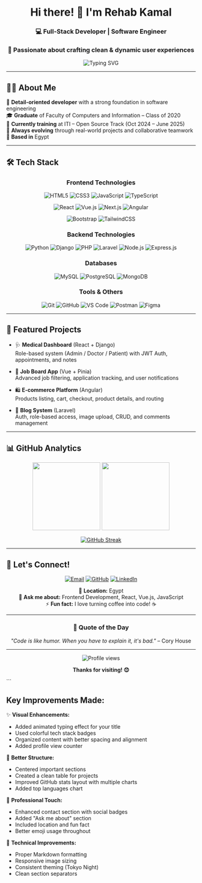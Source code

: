 <div align="center">
  
# Hi there! 👋 I'm Rehab Kamal

### 💻 Full-Stack Developer | Software Engineer
### 🎨 Passionate about crafting clean & dynamic user experiences

<img src="https://readme-typing-svg.herokuapp.com?font=Fira+Code&pause=1000&color=36BCF7&center=true&vCenter=true&width=435&lines=Front-End+Developer;Software+Engineer;Always+learning+new+things" alt="Typing SVG" />

</div>

---

## 🙋‍♀️ About Me

🌟 **Detail-oriented developer** with a strong foundation in software engineering  
🎓 **Graduate** of Faculty of Computers and Information – Class of 2020  
🚀 **Currently training** at ITI – Open Source Track (Oct 2024 – June 2025)  
🔄 **Always evolving** through real-world projects and collaborative teamwork  
📍 **Based in** Egypt  

---

## 🛠️ Tech Stack

<div align="center">

### Frontend Technologies
![HTML5](https://img.shields.io/badge/HTML5-E34F26?style=for-the-badge&logo=html5&logoColor=white)
![CSS3](https://img.shields.io/badge/CSS3-1572B6?style=for-the-badge&logo=css3&logoColor=white)
![JavaScript](https://img.shields.io/badge/JavaScript-F7DF1E?style=for-the-badge&logo=javascript&logoColor=black)
![TypeScript](https://img.shields.io/badge/TypeScript-007ACC?style=for-the-badge&logo=typescript&logoColor=white)

![React](https://img.shields.io/badge/React-20232A?style=for-the-badge&logo=react&logoColor=61DAFB)
![Vue.js](https://img.shields.io/badge/Vue.js-35495E?style=for-the-badge&logo=vue.js&logoColor=4FC08D)
![Next.js](https://img.shields.io/badge/Next.js-000000?style=for-the-badge&logo=next.js&logoColor=white)
![Angular](https://img.shields.io/badge/Angular-DD0031?style=for-the-badge&logo=angular&logoColor=white)

![Bootstrap](https://img.shields.io/badge/Bootstrap-563D7C?style=for-the-badge&logo=bootstrap&logoColor=white)
![TailwindCSS](https://img.shields.io/badge/Tailwind_CSS-38B2AC?style=for-the-badge&logo=tailwind-css&logoColor=white)

### Backend Technologies
![Python](https://img.shields.io/badge/Python-3776AB?style=for-the-badge&logo=python&logoColor=white)
![Django](https://img.shields.io/badge/Django-092E20?style=for-the-badge&logo=django&logoColor=white)
![PHP](https://img.shields.io/badge/PHP-777BB4?style=for-the-badge&logo=php&logoColor=white)
![Laravel](https://img.shields.io/badge/Laravel-FF2D20?style=for-the-badge&logo=laravel&logoColor=white)
![Node.js](https://img.shields.io/badge/Node.js-43853D?style=for-the-badge&logo=node.js&logoColor=white)
![Express.js](https://img.shields.io/badge/Express.js-404D59?style=for-the-badge)

### Databases
![MySQL](https://img.shields.io/badge/MySQL-00000F?style=for-the-badge&logo=mysql&logoColor=white)
![PostgreSQL](https://img.shields.io/badge/PostgreSQL-316192?style=for-the-badge&logo=postgresql&logoColor=white)
![MongoDB](https://img.shields.io/badge/MongoDB-4EA94B?style=for-the-badge&logo=mongodb&logoColor=white)

### Tools & Others
![Git](https://img.shields.io/badge/Git-F05032?style=for-the-badge&logo=git&logoColor=white)
![GitHub](https://img.shields.io/badge/GitHub-100000?style=for-the-badge&logo=github&logoColor=white)
![VS Code](https://img.shields.io/badge/VS_Code-007ACC?style=for-the-badge&logo=visual-studio-code&logoColor=white)
![Postman](https://img.shields.io/badge/Postman-FF6C37?style=for-the-badge&logo=postman&logoColor=white)
![Figma](https://img.shields.io/badge/Figma-F24E1E?style=for-the-badge&logo=figma&logoColor=white)

</div>

---

## 📂 Featured Projects

- 🩺 **Medical Dashboard** (React + Django)  
  Role-based system (Admin / Doctor / Patient) with JWT Auth, appointments, and notes

- 💼 **Job Board App** (Vue + Pinia)  
  Advanced job filtering, application tracking, and user notifications

- 🛍️ **E-commerce Platform** (Angular)  
  Products listing, cart, checkout, product details, and routing

- 📝 **Blog System** (Laravel)  
  Auth, role-based access, image upload, CRUD, and comments management

---

## 📊 GitHub Analytics

<div align="center">
  
<img height="180em" src="https://github-readme-stats.vercel.app/api?username=RehabKamal601&show_icons=true&theme=tokyonight&include_all_commits=true&count_private=true"/>
<img height="180em" src="https://github-readme-stats.vercel.app/api/top-langs/?username=RehabKamal601&layout=compact&langs_count=8&theme=tokyonight"/>

</div>

<div align="center">
  
[![GitHub Streak](https://github-readme-streak-stats.herokuapp.com/?user=RehabKamal601&theme=tokyonight)](https://git.io/streak-stats)

</div>

---

## 🤝 Let's Connect!

<div align="center">

[![Email](https://img.shields.io/badge/Email-D14836?style=for-the-badge&logo=gmail&logoColor=white)](mailto:wwwrehabkamal601@gmail.com)
[![GitHub](https://img.shields.io/badge/GitHub-100000?style=for-the-badge&logo=github&logoColor=white)](https://github.com/RehabKamal601)
[![LinkedIn](https://img.shields.io/badge/LinkedIn-0077B5?style=for-the-badge&logo=linkedin&logoColor=white)](#)

📍 **Location:** Egypt  
💬 **Ask me about:** Frontend Development, React, Vue.js, JavaScript  
⚡ **Fun fact:** I love turning coffee into code! ☕️

</div>

---

<div align="center">

### 💭 Quote of the Day
*"Code is like humor. When you have to explain it, it's bad."* – Cory House

---

<img src="https://komarev.com/ghpvc/?username=RehabKamal601&color=blueviolet&style=flat-square&label=Profile+Views" alt="Profile views" />

**Thanks for visiting! 😊**

</div>
```

## Key Improvements Made:

✨ **Visual Enhancements:**
- Added animated typing effect for your title
- Used colorful tech stack badges
- Organized content with better spacing and alignment
- Added profile view counter

🎨 **Better Structure:**
- Centered important sections
- Created a clean table for projects
- Improved GitHub stats layout with multiple charts
- Added top languages chart

📱 **Professional Touch:**
- Enhanced contact section with social badges
- Added "Ask me about" section
- Included location and fun fact
- Better emoji usage throughout

🔧 **Technical Improvements:**
- Proper Markdown formatting
- Responsive image sizing
- Consistent theming (Tokyo Night)
- Clean section separators

